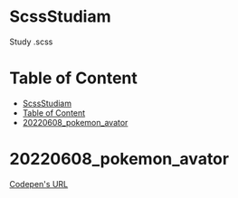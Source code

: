 # ScssStudiam
Study .scss

# Table of Content

- [ScssStudiam](#scssstudiam)
- [Table of Content](#table-of-content)
- [20220608_pokemon_avator](#20220608_pokemon_avator)

# 20220608_pokemon_avator

[Codepen's URL](https://codepen.io/landmaster135/pen/KKQxQdM)
